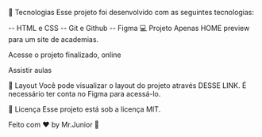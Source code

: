 
 🚀 Tecnologias
Esse projeto foi desenvolvido com as seguintes tecnologias:

-- HTML e CSS
-- Git e Github
-- Figma
💻 Projeto
Apenas HOME preview para um site de academias.

Acesse o projeto finalizado, online

Assistir aulas

🔖 Layout
Você pode visualizar o layout do projeto através DESSE LINK. É necessário ter conta no Figma para acessá-lo.

📝 Licença
Esse projeto está sob a licença MIT.

Feito com ♥ by Mr.Junior 👋
